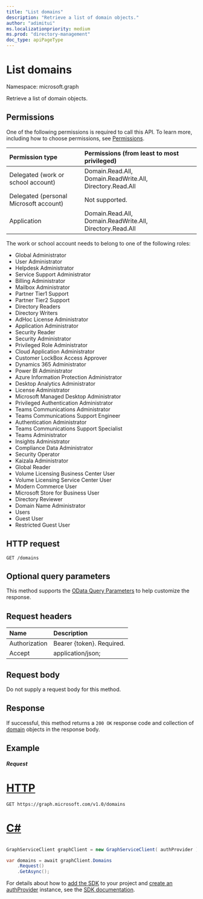 ```yaml
---
title: "List domains"
description: "Retrieve a list of domain objects."
author: "adimitui"
ms.localizationpriority: medium
ms.prod: "directory-management"
doc_type: apiPageType
---
```


# List domains

Namespace: microsoft.graph

Retrieve a list of domain objects.

## Permissions
One of the following permissions is required to call this API. To learn more, including how to choose permissions, see [Permissions](/graph/permissions-reference).

|Permission type      | Permissions (from least to most privileged)              |
|:--------------------|:---------------------------------------------------------|
|Delegated (work or school account) | Domain.Read.All, Domain.ReadWrite.All, Directory.Read.All    |
|Delegated (personal Microsoft account) | Not supported.    |
|Application | Domain.Read.All, Domain.ReadWrite.All, Directory.Read.All |

The work or school account needs to belong to one of the following roles:

* Global Administrator
* User Administrator
* Helpdesk Administrator
* Service Support Administrator
* Billing Administrator
* Mailbox Administrator
* Partner Tier1 Support
* Partner Tier2 Support
* Directory Readers
* Directory Writers
* AdHoc License Administrator
* Application Administrator
* Security Reader
* Security Administrator
* Privileged Role Administrator
* Cloud Application Administrator
* Customer LockBox Access Approver
* Dynamics 365 Administrator
* Power BI Administrator
* Azure Information Protection Administrator
* Desktop Analytics Administrator
* License Administrator
* Microsoft Managed Desktop Administrator
* Privileged Authentication Administrator
* Teams Communications Administrator
* Teams Communications Support Engineer
* Authentication Administrator
* Teams Communications Support Specialist
* Teams Administrator
* Insights Administrator
* Compliance Data Administrator
* Security Operator
* Kaizala Administrator
* Global Reader
* Volume Licensing Business Center User
* Volume Licensing Service Center User
* Modern Commerce User
* Microsoft Store for Business User
* Directory Reviewer
* Domain Name Administrator
* Users
* Guest User
* Restricted Guest User

## HTTP request
<!-- { "blockType": "ignored" } -->
```http
GET /domains
```
## Optional query parameters
This method supports the [OData Query Parameters](/graph/query-parameters) to help customize the response.

## Request headers
| Name      |Description|
|:----------|:----------|
| Authorization  | Bearer {token}. Required.|
| Accept         | application/json; |

## Request body
Do not supply a request body for this method.

## Response

If successful, this method returns a `200 OK` response code and collection of [domain](../resources/domain.md) objects in the response body.
## Example
##### Request


# [HTTP](#tab/http)
<!-- {
  "blockType": "request",
  "name": "get_domains"
}-->
```msgraph-interactive
GET https://graph.microsoft.com/v1.0/domains
```

# [C#](#tab/csharp)

```csharp

GraphServiceClient graphClient = new GraphServiceClient( authProvider );

var domains = await graphClient.Domains
	.Request()
	.GetAsync();

```


 For details about how to [add the SDK](/graph/sdks/sdk-installation) to your project and [create an authProvider](/graph/sdks/choose-authentication-providers) instance, see the [SDK documentation](/graph/sdks/sdks-overview).

